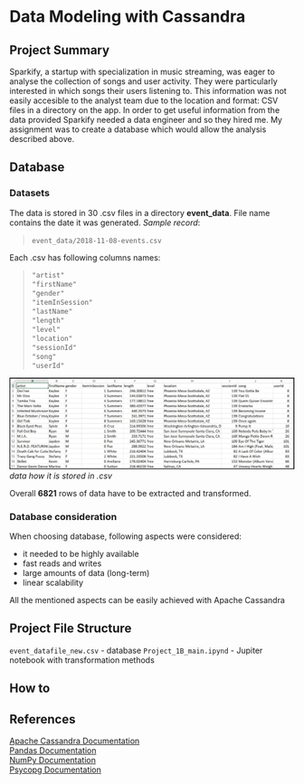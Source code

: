 # Data Modeling with Cassandra

## Project Summary
Sparkify, a startup with specialization in music streaming, was eager to analyse the collection of songs and user activity. They were particularly interested in which songs their users listening to. This information was not easily accesible to the analyst team due to the location and format: CSV files in a directory on the app.
In order to get useful information from the data provided Sparkify needed a data engineer and so they hired me. My assignment was to create a database which would allow the analysis described above.

## Database
### Datasets
The data is stored in 30 .csv files in a directory **event_data**. File name contains the date it was generated.
*Sample record*:
> ```event_data/2018-11-08-events.csv```

Each .csv has following columns names:
> ```
> "artist" 
> "firstName"
> "gender"
> "itemInSession"
> "lastName"
> "length"
> "level"
> "location"
> "sessionId"
> "song"
> "userId"
> ```

![data](image_event_datafile_new.jpg)
*data how it is stored in .csv*

Overall **6821** rows of data have to be extracted and transformed.
### Database consideration
When choosing database, following aspects were considered:
* it needed to be highly available
* fast reads and writes
* large amounts of data (long-term)
* linear scalability

All the mentioned aspects can be easily achieved with Apache Cassandra

## Project File Structure
```event_datafile_new.csv``` - database
```Project_1B_main.ipynd``` - Jupiter notebook with transformation methods

## How to

## References
[Apache Cassandra Documentation](https://cassandra.apache.org/doc/latest/) <br>
[Pandas Documentation](https://pandas.pydata.org/pandas-docs/stable/) <br>
[NumPy Documentation](https://numpy.org/doc/) <br>
[Psycopg Documentation](https://www.psycopg.org/docs/)

